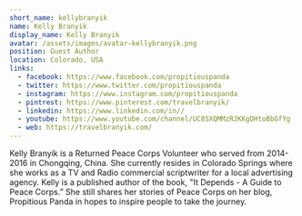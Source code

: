 ```yaml
---
short_name: kellybranyik
name: Kelly Branyik
display_name: Kelly Branyik
avatar: /assets/images/avatar-kellybranyik.png
position: Guest Author
location: Colorado, USA
links: 
  - facebook: https://www.facebook.com/propitiouspanda
  - twitter: https://www.twitter.com/propitiouspanda
  - instagram: https://www.instagram.com/propitiouspanda
  - pintrest: https://www.pinterest.com/travelbranyik/
  - linkedin: https://www.linkedin.com/in//
  - youtube: https://www.youtube.com/channel/UC8SXQMMzRJKKgDHtoBbGfYg
  - web: https://travelbranyik.com/
---
```

Kelly Branyik is a Returned Peace Corps Volunteer who served from 2014-2016 in Chongqing, China. She currently resides in Colorado Springs where she works as a TV and Radio commercial scriptwriter for a local advertising agency. Kelly is a published author of the book, "It Depends - A Guide to Peace Corps.” She still shares her stories of Peace Corps on her blog, Propitious Panda in hopes to inspire people to take the journey.